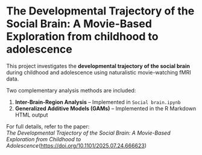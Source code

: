 # The Developmental Trajectory of the Social Brain: A Movie-Based Exploration from childhood to adolescence

This project investigates the **developmental trajectory of the social brain** during childhood and adolescence using naturalistic movie-watching fMRI data.

Two complementary analysis methods are included:

1. **Inter-Brain-Region Analysis** – Implemented in `Social brain.ipynb`
2. **Generalized Additive Models (GAMs)** – Implemented in the R Markdown HTML output

For full details, refer to the paper:  
*The Developmental Trajectory of the Social Brain: A Movie-Based Exploration from Childhood to Adolescence*(https://doi.org/10.1101/2025.07.24.666623)
